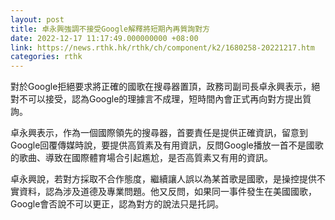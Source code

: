 ```yaml
---
layout: post
title: 卓永興強調不接受Google解釋將短期內再質詢對方
date: 2022-12-17 11:17:49.000000000 +08:00
link: https://news.rthk.hk/rthk/ch/component/k2/1680258-20221217.htm
categories: rthk
---
```


對於Google拒絕要求將正確的國歌在搜尋器置頂，政務司副司長卓永興表示，絕對不可以接受，認為Google的理據言不成理，短時間內會正式再向對方提出質詢。

卓永興表示，作為一個國際領先的搜尋器，首要責任是提供正確資訊，留意到Google回覆傳媒時說，要提供高質素及有用資訊，反問Google播放一首不是國歌的歌曲、導致在國際體育場合引起尷尬，是否高質素又有用的資訊。

卓永興說，若對方採取不合作態度，繼續讓人誤以為某首歌是國歌，是操控提供不實資料，認為涉及道德及專業問題。他又反問，如果同一事件發生在美國國歌，Google會否說不可以更正，認為對方的說法只是托詞。
